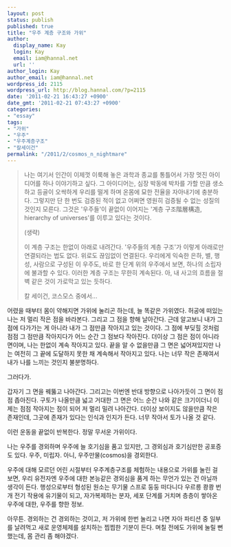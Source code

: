 ```yaml
---
layout: post
status: publish
published: true
title: "우주 계층 구조와 가위"
author:
  display_name: Kay
  login: Kay
  email: iam@hannal.net
  url: ''
author_login: Kay
author_email: iam@hannal.net
wordpress_id: 2115
wordpress_url: http://blog.hannal.com/?p=2115
date: '2011-02-21 16:43:27 +0900'
date_gmt: '2011-02-21 07:43:27 +0900'
categories:
- "essay"
tags:
- "가위"
- "우주"
- "우주계층구조"
- "칼세이건"
permalink: "/2011/2/cosmos_n_nightmare"
---
```

<blockquote>나는 여기서 인간이 이제껏 이룩해 놓은 과학과 종교를 통틀어서 가장 멋진 아이디어를 하나 이야기하고 싶다. 그 아이디어는, 심장 박동에 박차를 가할 만큼  생소하고 등골이 오싹하게 우리를 떨게 하며 온몸에 묘한 전율을 자아내기에 충분하다. 그렇지만 단 한 번도 검증된 적이 없고 어쩌면 영원히 검증될 수 없는 성질의 것인지 모른다. 그것은 '우주들'이 끝없이 이어지는 '계층 구조階層構造, hierarchy of universes'를 이루고 있다는 것이다.</p>
<p>(생략)</p>
<p>이 계층 구조는 한없이 아래로 내려간다. '우주들의 계층 구조'가 이렇게 아래로만 연결되라는 법도 없다. 위로도 끊임없이 연결된다. 우리에게 익숙한 은하, 별, 행성, 사람으로 구성된 이 우주도, 바로 한 단계 위의 우주에서 보면, 하나의 소립자에 불과할 수 있다. 이러한 계층 구조는 무한히 계속된다. 아, 내 사고의 흐름을 절벽 같은 것이 가로막고 있는 듯하다.</p>
<p>칼 세이건, 코스모스 중에서...</p></blockquote>
<p>어렸을 때부터 몸이 약해지면 가위에 눌리곤 하는데, 늘 똑같은 가위였다. 허공에 떠있는 나는 저 멀리 작은 점을 바라본다. 그리고 그 점을 향해 날아간다. 근데 알고보니 내가 그 점에 다가가는 게 아니라 내가 그 점만큼 작아지고 있는 것이다. 그 점에 부딪힐 것처럼 점점 그 점만큼 작아지다가 어느 순간 그 점보다 작아진다. 더이상 그 점은 점이 아니라 면이며, 나는 한없이 계속 작아지고 있다. 끝을 알 수 없을만큼 그 면은 넓어져있지만 나는 여전히 그 끝에 도달하지 못한 채 계속해서 작아지고 있다. 나는 너무 작은 존재여서 내가 나를 느끼는 것인지 불분명하다.</p>
<p>그러다가.</p>
<p>갑자기 그 면을 꿰뚫고 나아간다. 그리고는 이번엔 반대 방향으로 나아가듯이 그 면이 점점 좁아진다. 구토가 나올만큼 넓고 거대한 그 면은 어느 순간 나와 같은 크기이더니 이제는 점점 작아지는 점이 되어 저 멀리 밀려 나아간다. 더이상 보이지도 않을만큼 작은 존재인데, 그곳에 존재가 있다는 인식과 인지가 든다. 너무 작아서 토가 나올 것 같다.</p>
<p>이런 운동을 끝없이 반복한다. 정말 무서운 가위이다.</p>
<p>나는 우주를 경외하며 우주에 늘 호기심을 품고 있지만, 그 경외심과 호기심만한 공포증도 있다. 우주, 미립자. 아니, 우주만물(cosmos)을 경외한다.</p>
<p>우주에 대해 모르던 어린 시절부터 우주계층구조를 체험하는 내용으로 가위를 눌린 걸 보면, 우리 유전자엔 우주에 대한 본능같은 경외심을 품게 하는 무언가 있는 건 아닐까 생각이 든다. 행성으로부터 형성된 원소는 무기물 스프로 둥둥 떠다니다 우르릉 쾅쾅 번개 전기 작용에 유기물이 되고, 자가복제하는 분자, 세포 단계를 거치며 층층이 쌓아온 우주에 대한, 우주를 향한 정보.</p>
<p>아무튼. 경외하는 건 경외하는 것이고, 저 가위에 한번 눌리고 나면 자아 파티션 중 일부를 날려먹고 새로 운영체제를 설치하는 찝찝한 기분이 든다. 며칠 전에도 가위에 눌릴 뻔 했는데, 몸 관리 좀 해야겠다.</p>
